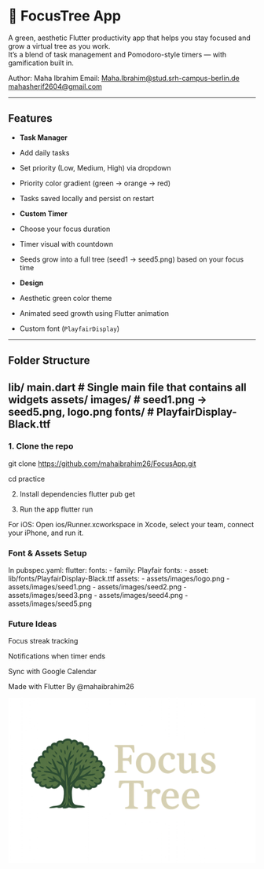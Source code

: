 # 🌱 FocusTree App

A green, aesthetic Flutter productivity app that helps you stay focused and grow a virtual tree as you work.  
It’s a blend of task management and Pomodoro-style timers — with gamification built in.

Author: Maha Ibrahim
Email: Maha.Ibrahim@stud.srh-campus-berlin.de 
       mahasherif2604@gmail.com

---

##  Features

-  **Task Manager**
  - Add daily tasks
  - Set priority (Low, Medium, High) via dropdown
  - Priority color gradient (green → orange → red)
  - Tasks saved locally and persist on restart

-  **Custom Timer**
  - Choose your focus duration
  - Timer visual with countdown
  - Seeds grow into a full tree (seed1 → seed5.png) based on your focus time

-  **Design**
  - Aesthetic green color theme
  - Animated seed growth using Flutter animation
  - Custom font (`PlayfairDisplay`)

---

##  Folder Structure
lib/
main.dart # Single main file that contains all widgets
assets/
images/ # seed1.png → seed5.png, logo.png
fonts/ # PlayfairDisplay-Black.ttf
---

### 1. Clone the repo

git clone https://github.com/mahaibrahim26/FocusApp.git

cd practice

2. Install dependencies
flutter pub get

3. Run the app
flutter run

For iOS: Open ios/Runner.xcworkspace in Xcode, select your team, connect your iPhone, and run it.

### Font & Assets Setup

In pubspec.yaml:
flutter:
    fonts:
    - family: Playfair
      fonts:
        - asset: lib/fonts/PlayfairDisplay-Black.ttf
    assets:
        - assets/images/logo.png
        - assets/images/seed1.png
        - assets/images/seed2.png
        - assets/images/seed3.png
        - assets/images/seed4.png
        - assets/images/seed5.png

### Future Ideas
Focus streak tracking

Notifications when timer ends

Sync with Google Calendar

Made with Flutter
By @mahaibrahim26

![FocusTree Logo](assets/images/logo.PNG) 
